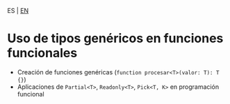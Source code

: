 <!-- MULTILANGUAJE MENU START -->
ES | [EN](https://lckpig.gitbook.io/practical-dev-handbook/typescript/functional-programming/generics-functional-functions)
<!-- MULTILANGUAJE MENU END -->

# Uso de tipos genéricos en funciones funcionales

- Creación de funciones genéricas (`function procesar<T>(valor: T): T {}`)
- Aplicaciones de `Partial<T>`, `Readonly<T>`, `Pick<T, K>` en programación funcional 
